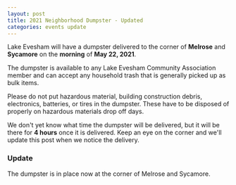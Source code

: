 ```yaml
---
layout: post
title: 2021 Neighborhood Dumpster - Updated
categories: events update
---
```


Lake Evesham will have a dumpster delivered to the corner of **Melrose** and **Sycamore** on the **morning** of **May 22, 2021**.

The dumpster is available to any Lake Evesham Community Association member and can accept any household trash that is generally picked up as bulk items.

Please do not put hazardous material, building construction debris, electronics, batteries, or tires in the dumpster. These have to be disposed of properly on hazardous materials drop off days.

We don't yet know what time the dumpster will be delivered, but it will be there for **4 hours** once it is delivered. Keep an eye on the corner and we'll update this post when we notice the delivery.

### Update

The dumpster is in place now at the corner of Melrose and Sycamore.
